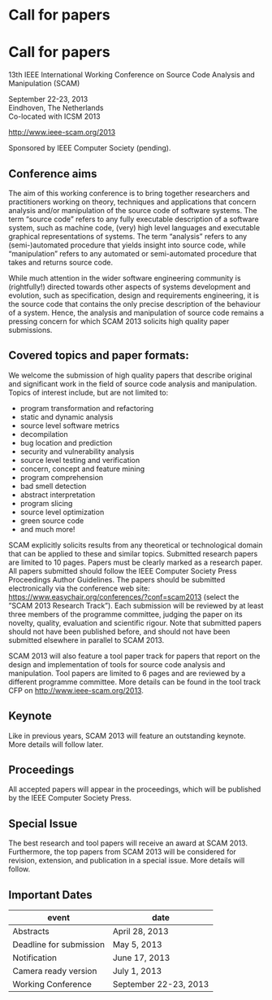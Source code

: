 # Call for papers
# Call for papers

13th IEEE International Working Conference on Source Code Analysis and Manipulation (SCAM)

September 22-23, 2013 <br>
Eindhoven, The Netherlands <br>
Co-located with ICSM 2013 

<http://www.ieee-scam.org/2013>

Sponsored by IEEE Computer Society (pending).

## Conference aims

The aim of this working conference is to bring together researchers
and practitioners working on theory, techniques and applications that
concern analysis and/or manipulation of the source code of software
systems. The term “source code” refers to any fully executable 
description of a software system, such as machine code, (very) high 
level languages and executable graphical representations of systems.
The term “analysis” refers to any (semi-)automated procedure that 
yields insight into source code, while “manipulation” refers to any 
automated or semi-automated procedure that takes and returns source
code.

While much attention in the wider software engineering
community is (rightfully!) directed towards other aspects of systems
development and evolution, such as specification, design and
requirements engineering, it is the source code that contains the only
precise description of the behaviour of a system. Hence, the analysis
and manipulation of source code remains a pressing concern for which
SCAM 2013 solicits high quality paper submissions.

## Covered topics and paper formats:

We welcome the submission of high quality papers that describe 
original and significant work in the field of source code analysis 
and manipulation. Topics of interest include, but are not limited to:

* program transformation and refactoring
* static and dynamic analysis
* source level software metrics
* decompilation
* bug location and prediction
* security and vulnerability analysis
* source level testing and verification
* concern, concept and feature mining
* program comprehension
* bad smell detection
* abstract interpretation
* program slicing
* source level optimization
* green source code
* and much more!

SCAM explicitly solicits results from any theoretical or technological
domain that can be applied to these and similar topics. Submitted 
research papers are limited to 10 pages. Papers must be clearly marked
as a research paper. All papers submitted should follow the IEEE 
Computer Society Press Proceedings Author Guidelines. The papers 
should be submitted electronically via the conference web site: <https://www.easychair.org/conferences/?conf=scam2013> (select the 
”SCAM 2013 Research Track”). Each submission will be reviewed by at 
least three members of the programme committee, judging the paper on its 
novelty, quality, evaluation and scientific rigour. Note that submitted papers 
should not have been published before, and should not have been submitted 
elsewhere in parallel to SCAM 2013.

SCAM 2013 will also feature a tool paper track for papers that report on the 
design and implementation of tools for source code analysis and manipulation. 
Tool papers are limited to 6 pages and are reviewed by a different
programme committee. More details can be found in the tool track CFP on <http://www.ieee-scam.org/2013>.

## Keynote

Like in previous years, SCAM 2013 will feature an outstanding keynote. More 
details will follow later.

## Proceedings

All accepted papers will appear in the proceedings, which will be published 
by the IEEE Computer Society Press.

## Special Issue

The best research and tool papers will receive an award at SCAM 2013. 
Furthermore, the top papers from SCAM 2013 will be considered for revision, 
extension, and publication in a special issue. More details will follow.

## Important Dates

| event | date |
| ------ | ------ |
|Abstracts| April 28, 2013 |
|Deadline for submission| May 5, 2013 |
|Notification| June 17, 2013 |
|Camera ready version| July 1, 2013 |
|Working Conference| September 22-23, 2013 |



